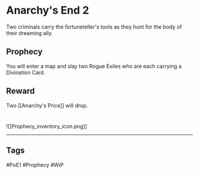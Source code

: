 # Anarchy's End 2
Two criminals carry the fortuneteller's tools as they hunt for the body of their dreaming ally.
## Prophecy
You will enter a map and slay two Rogue Exiles who are each carrying a Divination Card.
## Reward
Two [[Anarchy's Price]] will drop. 

#
![[Prophecy_inventory_icon.png]]

---
## Tags
#PoE1 
#Prophecy
#WiP 